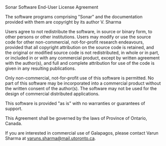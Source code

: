 Sonar Software End-User License Agreement

The software programs comprising "Sonar" and the documentation provided
with them are copyright by its author V. Sharma

Users agree to not redistribute the software, in source or binary form, to
other persons or other institutions. Users may modify or use the source code
for other non-commercial, not-for-profit research endeavours, provided that all
copyright attribution on the source code is retained, and the original or
modified source code is not redistributed, in whole or in part, or included in
or with any commercial product, except by written agreement with the author(s),
and full and complete attribution for use of the code is given in any resulting
publications.

Only non-commercial, not-for-profit use of this software is permitted. No part
of this software may be incorporated into a commercial product without the
written consent of the author(s). The software may not be used for the design of
commercial distributed applications.

This software is provided "as is" with no warranties or guarantees of support.

This Agreement shall be governed by the laws of Province of Ontario, Canada.

If you are interested in commercial use of Galapagos, please contact 
Varun Sharma at varuns.sharma@mail.utoronto.ca.

